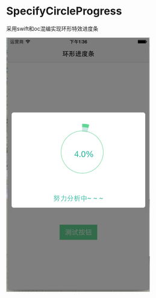 SpecifyCircleProgress
=====================

采用swift和oc混编实现环形特效进度条

![](https://github.com/yishuiboy/SpecifyCircleProgress/blob/master/%E6%88%AA%E5%9B%BE.png) 



